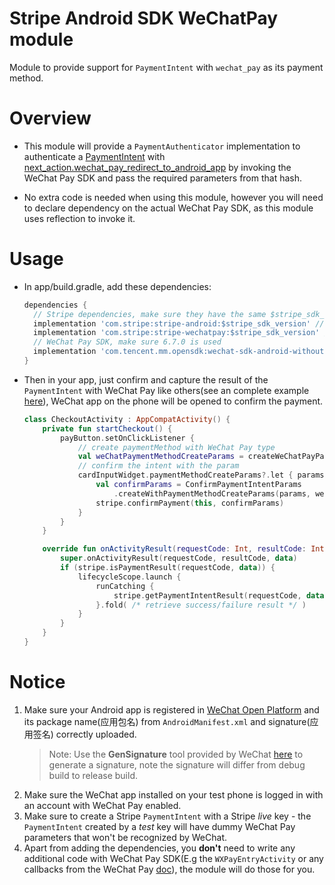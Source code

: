 # Stripe Android SDK WeChatPay module
Module to provide support for `PaymentIntent` with `wechat_pay` as its payment method.
 
# Overview
* This module will provide a `PaymentAuthenticator` implementation to authenticate a [PaymentIntent](https://stripe.com/docs/api/payment_intents) with [next_action.wechat_pay_redirect_to_android_app](https://stripe.com/docs/api/payment_intents/object#payment_intent_object-next_action-wechat_pay_redirect_to_android_app) by invoking the WeChat Pay SDK and pass the required parameters from that hash.

* No extra code is needed when using this module, however you will need to declare dependency on the actual WeChat Pay SDK, as this module uses reflection to invoke it.

# Usage
* In app/build.gradle, add these dependencies:
    ```gradle
    dependencies {
      // Stripe dependencies, make sure they have the same $stripe_sdk_version
      implementation 'com.stripe:stripe-android:$stripe_sdk_version' // Main Stripe SDK
      implementation 'com.stripe:stripe-wechatpay:$stripe_sdk_version' // WeChat Pay module
      // WeChat Pay SDK, make sure 6.7.0 is used
      implementation 'com.tencent.mm.opensdk:wechat-sdk-android-without-mta:6.7.0'
    }
    ```

* Then in your app, just confirm and capture the result of the `PaymentIntent` with WeChat Pay like others(see an complete example [here](https://stripe.com/docs/payments/integration-builder)), WeChat app on the phone will be opened to confirm the payment.
    ```kotlin
    class CheckoutActivity : AppCompatActivity() {
        private fun startCheckout() {
            payButton.setOnClickListener {
                // create paymentMethod with WeChat Pay type
                val weChatPaymentMethodCreateParams = createWeChatPayParams()
                // confirm the intent with the param
                cardInputWidget.paymentMethodCreateParams?.let { params ->
                    val confirmParams = ConfirmPaymentIntentParams
                        .createWithPaymentMethodCreateParams(params, weChatPaymentMethodCreateParams)
                    stripe.confirmPayment(this, confirmParams)
                }
            }
        }

        override fun onActivityResult(requestCode: Int, resultCode: Int, data: Intent?) {
            super.onActivityResult(requestCode, resultCode, data)
            if (stripe.isPaymentResult(requestCode, data)) {
                lifecycleScope.launch {
                    runCatching {
                        stripe.getPaymentIntentResult(requestCode, data!!).intent
                    }.fold( /* retrieve success/failure result */ )
                }
            }
        }
    }
    ```

# Notice
1. Make sure your Android app is registered in [WeChat Open Platform](https://open.weixin.qq.com/) and its package name(应用包名) from `AndroidManifest.xml` and signature(应用签名) correctly uploaded.
    > Note: Use the __GenSignature__ tool provided by WeChat [here](https://pay.weixin.qq.com/wiki/doc/api/app/app.php?chapter=8_5) to generate a signature, note the signature will differ from debug build to release build.
2. Make sure the WeChat app installed on your test phone is logged in with an account with WeChat Pay enabled.
3. Make sure to create a Stripe `PaymentIntent` with a Stripe _live_ key - the `PaymentIntent` created by a _test_ key will have dummy WeChat Pay parameters that won't be recognized by WeChat.
4. Apart from adding the dependencies, you __don't__ need to write any additional code with WeChat Pay SDK(E.g the `WXPayEntryActivity` or any callbacks from the WeChat Pay [doc](https://pay.weixin.qq.com/wechatpay_guide/help_docs.shtml)), the module will do those for you.
